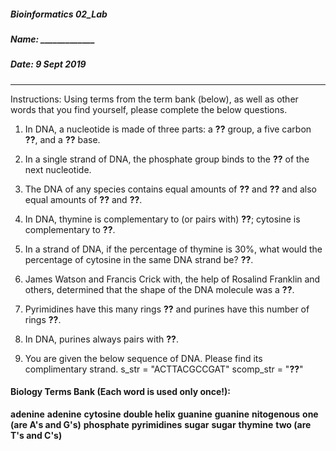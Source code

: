 ##### Bioinformatics 02_Lab
##### Name: _____________
##### Date: 9 Sept 2019

---

Instructions: Using terms from the term bank (below), as well as other words that you find yourself, please complete the below questions.

1. In DNA, a nucleotide is made of three parts: a __??__ group, a five carbon __??__, and a __??__ base.

2. In a single strand of DNA, the phosphate group binds to the __??__ of the next nucleotide.

3. The DNA of any species contains equal amounts of  __??__ and __??__ and also equal amounts of __??__ and __??__.

4. In DNA, thymine is complementary to (or pairs with) __??__; cytosine is complementary to __??__.

5. In a strand of DNA, if the percentage of thymine is 30%, what would the percentage of cytosine in the same DNA strand be? __??__.

6. James Watson and Francis Crick with, the help of Rosalind Franklin and others, determined that the shape of the DNA molecule was a __??__.

7. Pyrimidines have this many rings __??__ and purines have this number of rings __??__.

8. In DNA, purines always pairs with __??__.

9. You are given the below sequence of DNA. Please find its complimentary strand. 
s_str     = "ACTTACGCCGAT"
scomp_str = "__??__"


#### Biology Terms Bank (Each word is used only once!):

__adenine__
__adenine__
__cytosine__
__double helix__
__guanine__
__guanine__
__nitogenous__
__one (are A's and G's)__
__phosphate__
__pyrimidines__
__sugar__
__sugar__
__thymine__
__two (are T's and C's)__
